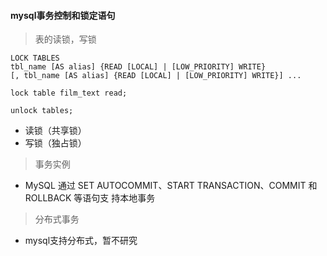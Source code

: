 #### mysql事务控制和锁定语句

> 表的读锁，写锁

```
LOCK TABLES
tbl_name [AS alias] {READ [LOCAL] | [LOW_PRIORITY] WRITE}
[, tbl_name [AS alias] {READ [LOCAL] | [LOW_PRIORITY] WRITE}] ...
```
```
lock table film_text read;
```
```
unlock tables;
```
- 读锁（共享锁）
- 写锁（独占锁）

> 事务实例

- MySQL 通过 SET AUTOCOMMIT、START TRANSACTION、COMMIT 和 ROLLBACK 等语句支
持本地事务

> 分布式事务

- mysql支持分布式，暂不研究
